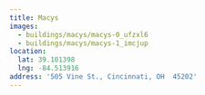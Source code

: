 ```yaml
---
title: Macys
images:
  - buildings/macys/macys-0_ufzxl6
  - buildings/macys/macys-1_imcjup
location:
  lat: 39.101398
  lng: -84.513916
address: '505 Vine St., Cincinnati, OH  45202'
---
```


